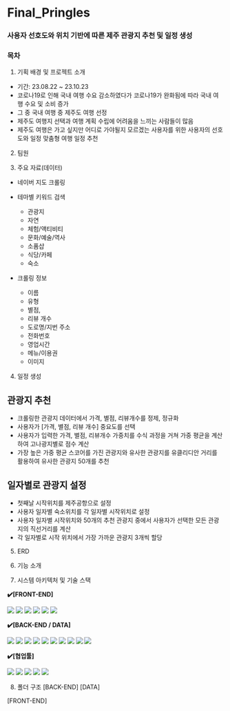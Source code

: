 # Final_Pringles
### 사용자 선호도와 위치 기반에 따른 제주 관광지 추천 및 일정 생성
### 목차
1. 기획 배경 및 프로젝트 소개
- 기간: 23.08.22 ~ 23.10.23
- 코로나19로 인해 국내 여행 수요 감소하였다가 코로나19가 완화됨에 따라 국내 여행 수요 및 소비 증가
- 그 중 국내 여행 중 제주도 여행 선정
- 제주도 여행지 선택과 여행 계획 수립에 어려움을 느끼는 사람들이 많음
- 제주도 여행은 가고 싶지만 어디로 가야될지 모르겠는 사용자를 위한 사용자의 선호도와 일정 맞춤형 여행 일정 추천
  
2. 팀원

3. 주요 자료(데이터)
- 네이버 지도 크롤링
- 테마별 키워드 검색
  - 관광지
  - 자연
  - 체험/액티비티
  - 문화/예술/역사
  - 소품샵
  - 식당/카페
  - 숙소
  
- 크롤링 정보
  - 이름
  - 유형
  - 별점,
  - 리뷰 개수
  - 도로명/지번 주소
  - 전화번호
  - 영업시간
  - 메뉴/이용권
  - 이미지
    
4. 일정 생성
## 관광지 추천
- 크롤링한 관광지 데이터에서 가격, 별점, 리뷰개수를 정제, 정규화
- 사용자가 [가격, 별점, 리뷰 개수] 중요도를 선택
- 사용자가 입력한 가격, 별점, 리뷰개수 가중치를 수식 과정을 거쳐 가중 평균을 계산하여 고나광지별로 점수 계산
- 가장 높은 가중 평균 스코어를 가진 관광지와 유사한 관광지를 유클리디안 거리를 활용하여 유사한 관광지 50개를 추천

## 일자별로 관광지 설정
- 첫째날 시작위치를 제주공항으로 설정
- 사용자 일자별 숙소위치를 각 일자별 시작위치로 설정
- 사용자 일자별 시작위치와 50개의 추천 관광지 중에서 사용자가 선택한 모든 관광지의 직선거리를 계산
- 각 일자별로 시작 위치에서 가장 가까운 관광지 3개씩 할당
  
5. ERD


6. 기능 소개

7. 시스템 아키텍처 및 기술 스택
   
<b>✔️[FRONT-END]</b>
<div>
  <img src="https://img.shields.io/badge/react-61DAFB?style=for-the-badge&logo=react&logoColor=black"> 
  <img src="https://img.shields.io/badge/javascript-F7DF1E?style=for-the-badge&logo=javascript&logoColor=black"> 
  <img src="https://img.shields.io/badge/html5-E34F26?style=for-the-badge&logo=html5&logoColor=white"> 
  <img src="https://img.shields.io/badge/css-1572B6?style=for-the-badge&logo=css3&logoColor=white"> 
  <img src="https://img.shields.io/badge/node.js-339933?style=for-the-badge&logo=Node.js&logoColor=white">
  <img src="https://img.shields.io/badge/bootstrap-7952B3?style=for-the-badge&logo=bootstrap&logoColor=white">
</div>

<b>✔️[BACK-END / DATA]</b>
<div>
  <img src="https://img.shields.io/badge/java-007396?style=for-the-badge&logo=java&logoColor=white">
  <img src="https://img.shields.io/badge/python-3776AB?style=for-the-badge&logo=python&logoColor=white"> 
  <img src="https://img.shields.io/badge/springboot-6DB33F?style=for-the-badge&logo=springboot&logoColor=white">
  <img src="https://img.shields.io/badge/fastapi-009688?style=for-the-badge&logo=fastapi&logoColor=white">
  <img src="https://img.shields.io/badge/jupyter-F37626?style=for-the-badge&logo=jupyter&logoColor=white"> 
  <img src="https://img.shields.io/badge/numpy-013243?style=for-the-badge&logo=numpy&logoColor=white">
  <img src="https://img.shields.io/badge/selenium-43B02A?style=for-the-badge&logo=selenium&logoColor=white">
  <img src="https://img.shields.io/badge/pandas-150458?style=for-the-badge&logo=pandas&logoColor=white"> 
  <img src="https://img.shields.io/badge/JPA-BAAE85?style=for-the-badge&logo=JPA&logoColor=white">
  <img src="https://img.shields.io/badge/BeautifulSoup-000000?style=for-the-badge&logo=BeautifulSoup&logoColor=white">
</div>

<b>✔️[협업툴]</b>
<div>
  <img src="https://img.shields.io/badge/github-181717?style=for-the-badge&logo=github&logoColor=white">
  <img src="https://img.shields.io/badge/git-F05032?style=for-the-badge&logo=git&logoColor=white">
  <img src="https://img.shields.io/badge/slack-4A154B?style=for-the-badge&logo=slack&logoColor=white">
  <img src="https://img.shields.io/badge/Notion-000000?style=for-the-badge&logo=notion&logoColor=white">
  <img src="https://img.shields.io/badge/figma-F24E1E?style=for-the-badge&logo=figma&logoColor=white">
</div>


8. 폴더 구조
[BACK-END]
[DATA]

[FRONT-END]
